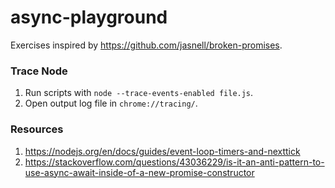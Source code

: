 # async-playground

Exercises inspired by https://github.com/jasnell/broken-promises.

### Trace Node

1. Run scripts with `node --trace-events-enabled file.js`.
2. Open output log file in `chrome://tracing/`.

### Resources

1. https://nodejs.org/en/docs/guides/event-loop-timers-and-nexttick
2. https://stackoverflow.com/questions/43036229/is-it-an-anti-pattern-to-use-async-await-inside-of-a-new-promise-constructor

